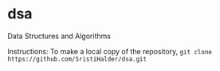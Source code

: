 # dsa
Data Structures and Algorithms

Instructions:
To make a local copy of the repository, `git clone https://github.com/SristiHalder/dsa.git`